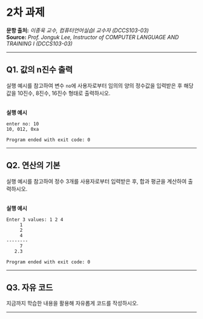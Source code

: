 # 2차 과제

**문항 출처:** *이종욱 교수, 컴퓨터언어실습Ⅰ 교수자 (DCCS103-03)* <br>
**Source:** *Prof. Jonguk&nbsp;Lee, Instructor of COMPUTER LANGUAGE AND TRAINING Ⅰ (DCCS103-03)*

---

## Q1. 값의 n진수 출력

실행 예시를 참고하여 변수 `no`에 사용자로부터 임의의 양의 정수값을 입력받은 후 해당 값을 10진수, 8진수, 16진수 형태로 출력하시오.


<br>**실행 예시**

```text
enter no: 10
10, 012, 0xa

Program ended with exit code: 0
```



---

## Q2. 연산의 기본

실행 예시를 참고하여 정수 3개를 사용자로부터 입력받은 후, 합과 평균을 계산하여 출력하시오.


<br>**실행 예시**

```text
Enter 3 values: 1 2 4
     1
     2
     4
--------
     7
   2.3

Program ended with exit code: 0
```



---

## Q3. 자유 코드

지금까지 학습한 내용을 활용해 자유롭게 코드를 작성하시오.



---
